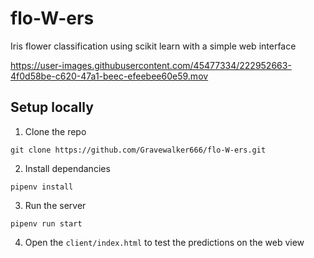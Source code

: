 # flo-W-ers
Iris flower classification using scikit learn with a simple web interface 

https://user-images.githubusercontent.com/45477334/222952663-4f0d58be-c620-47a1-beec-efeebee60e59.mov

## Setup locally 

1. Clone the repo 
```
git clone https://github.com/Gravewalker666/flo-W-ers.git
```

2. Install dependancies 
```
pipenv install
```

3. Run the server 
```
pipenv run start
```

4. Open the `client/index.html` to test the predictions on the web view 
